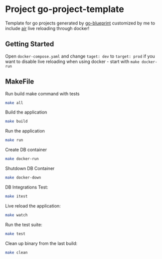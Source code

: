 # Project go-project-template

Template for go projects generated by [go-blueprint](https://github.com/Melkeydev/go-blueprint) customized by me to include [air](https://github.com/air-verse/air) live reloading through docker!

## Getting Started

Open `docker-compose.yaml` and change `taget: dev` to `target: prod` if you want to disable live reloading when using docker - start with `make docker-run`

## MakeFile

Run build make command with tests
```bash
make all
```

Build the application
```bash
make build
```

Run the application
```bash
make run
```
Create DB container
```bash
make docker-run
```

Shutdown DB Container
```bash
make docker-down
```

DB Integrations Test:
```bash
make itest
```

Live reload the application:
```bash
make watch
```

Run the test suite:
```bash
make test
```

Clean up binary from the last build:
```bash
make clean
```
